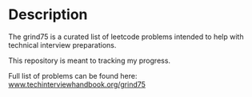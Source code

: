 # Description

The grind75 is a curated list of leetcode problems intended to help with technical interview preparations.

This repository is meant to tracking my progress.

Full list of problems can be found here:
www.techinterviewhandbook.org/grind75



